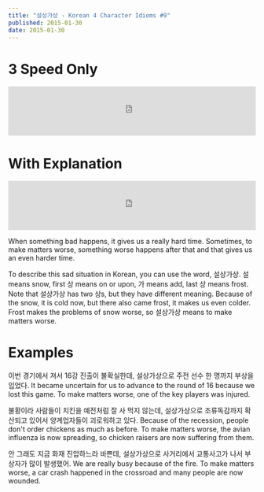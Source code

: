 ```yaml
---
title: "설상가상 - Korean 4 Character Idioms #9"
published: 2015-01-30
date: 2015-01-30
---
```


#  3 Speed Only

<iframe id="audio_iframe" src="https://www.podbean.com/media/player/y2n9c-5375da/initByJs/1/auto/1?skin=4" width="100%" height="100" frameborder="0" scrolling="no"></iframe>

#  With Explanation

<iframe id="audio_iframe" src="https://www.podbean.com/media/player/id8wz-5375de/initByJs/1/auto/1?skin=4" width="100%" height="100" frameborder="0" scrolling="no"></iframe>

When something bad happens, it gives us a really hard time. Sometimes, to make matters worse, something worse happens after that and that gives us an even harder time.

To describe this sad situation in Korean, you can use the word, 설상가상. 설 means snow, first 상 means on or upon, 가 means add, last 상 means frost. Note that 설상가상 has two 상s, but they have different meaning. Because of the snow, it is cold now, but there also came frost, it makes us even colder. Frost makes the problems of snow worse, so 설상가상 means to make matters worse.

#  Examples

이번 경기에서 져서 16강 진출이 불확실한데, 설상가상으로 주전 선수 한 명까지 부상을 입었다.
It became uncertain for us to advance to the round of 16 because we lost this game. To make matters worse, one of the key players was injured.

불황이라 사람들이 치킨을 예전처럼 잘 사 먹지 않는데, 설상가상으로 조류독감까지 확산되고 있어서 양계업자들이 괴로워하고 있다.
Because of the recession, people don't order chickens as much as before. To make matters worse, the avian influenza is now spreading, so chicken raisers are now suffering from them.

안 그래도 지금 화재 진압하느라 바쁜데, 설상가상으로 사거리에서 교통사고가 나서 부상자가 많이 발생했어.
We are really busy because of the fire. To make matters worse, a car crash happened in the crossroad and many people are now wounded.